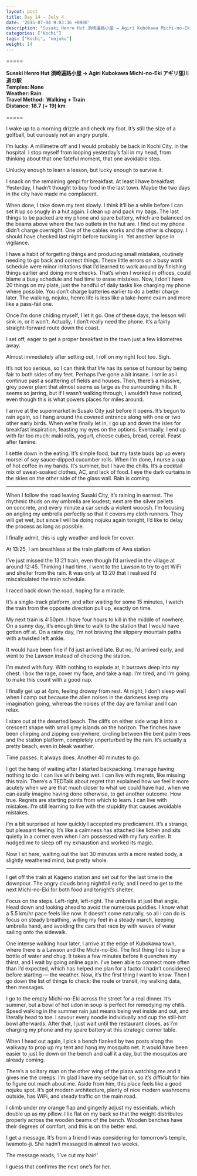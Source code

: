 ```yaml
---
layout: post
title: Day 14 - July 4
date: '2015-07-04 9:03:36 +0900'
description: "Susaki Henro Hut 須崎遍路小屋 → Agiri Kubokawa Michi-no-Eki アギリ窪川道の駅"
categories: ["Kochi"]
tags: ["Kochi", "nojuku"]
weight: 14
---
```

=====

**Susaki Henro Hut 須崎遍路小屋 → Agiri Kubokawa Michi-no-Eki アギリ窪川道の駅**  
**Temples: None**  
**Weather: Rain**  
**Travel Method:  Walking + Train**  
**Distance: 18.7 (+ 19) km**

=====

I wake up to a morning drizzle and check my foot. It’s still the size of a golfball, but curiously not an angry purple.

I’m lucky. A millimetre off and I would probably be back in Kochi City, in the hospital. I stop myself from looping yesterday’s fall in my head, from thinking about that one fateful moment, that one avoidable step.

Unlucky enough to learn a lesson, but lucky enough to survive it.

I snack on the remaining genpi for breakfast. At least I have breakfast. Yesterday, I hadn’t thought to buy food in the last town. Maybe the two days in the city have made me complacent.

When done, I take down my tent slowly. I think it’ll be a while before I can set it up so snugly in a hut again. I clean up and pack my bags. The last things to be packed are my phone and spare battery, which are balanced on the beams above where the two outlets in the hut are. I find out my phone didn’t charge overnight. One of the cables works and the other is choppy. I should have checked last night before tucking in. Yet another lapse in vigilance.

I have a habit of forgetting things and producing small mistakes, routinely needing to go back and correct things. These little errors on a busy work schedule were minor irritations that I’d learned to work around by finishing things earlier and doing more checks. That’s when I worked in offices, could blame a busy schedule and had time to erase mistakes. Now, I don’t have 20 things on my plate, just the handful of daily tasks like charging my phone where possible. You don’t charge batteries earlier to do a better charge later. The walking, nojuku, henro life is less like a take-home exam and more like a pass-fail one.

Once I’m done chiding myself, I let it go. One of these days, the lesson will sink in, or it won’t. Actually, I don’t really need the phone. It’s a fairly straight-forward route down the coast.

I set off, eager to get a proper breakfast in the town just a few kilometres away.

Almost immediately after setting out, I roll on my right foot too. Sigh.

It’s not too serious, so I can think that life has its sense of humour by being fair to both sides of my feet. Perhaps I’ve gone a bit insane. I smile as I continue past a scattering of fields and houses. Then, there’s a massive, grey power plant that almost seems as large as the surrounding hills. It seems so jarring, but if I wasn’t walking through, I wouldn’t have noticed, even though this is what powers places for miles around.

I arrive at the supermarket in Susaki City just before it opens. It’s begun to rain again, so I hang around the covered entrance along with one or two other early birds. When we’re finally let in, I go up and down the isles for breakfast inspiration, feasting my eyes on the options. Eventually, I end up with far too much: maki rolls, yogurt, cheese cubes, bread, cereal. Feast after famine.

I settle down in the eating. It’s simple food, but my taste buds lap up every morsel of soy sauce-dipped cucumber rolls. When I’m done, I nurse a cup of hot coffee in my hands. It’s summer, but I have the chills. It’s a cocktail mix of sweat-soaked clothes, AC, and lack of food. I eye the dark curtains in the skies on the other side of the glass wall. Rain is coming.

***

When I follow the road leaving Susaki City, it’s raining in earnest. The rhythmic thuds on my umbrella are loudest; next are the silver pellets on concrete, and every minute a car sends a violent wooosh. I’m focusing on angling my umbrella perfectly so that it covers my cloth runners. They will get wet, but since I will be doing nojuku again tonight, I’d like to delay the process as long as possible.

I finally admit, this is ugly weather and look for cover.

At 13:25, I am breathless at the train platform of Awa station.

I’ve just missed the 13:21 train, even though I’d arrived in the village at around 12:45. Thinking I had time, I went to the Lawson to try to get WiFi and shelter from the rain. It was only at 13:20 that I realised I’d miscalculated the train schedule.

I raced back down the road, hoping for a miracle.

It’s a single-track platform, and after waiting for some 15 minutes, I watch the train from the opposite direction pull up, exactly on time.

My next train is 4:50pm. I have four hours to kill in the middle of nowhere. On a sunny day, it’s enough time to walk to the station that I would have gotten off at. On a rainy day, I’m not braving the slippery mountain paths with a twisted left ankle.

It would have been fine if I’d just arrived late. But no, I’d arrived early, and went to the Lawson instead of checking the station.

I’m muted with fury. With nothing to explode at, it burrows deep into my chest. I box the rage, cover my face, and take a nap. I’m tired, and I’m going to make this count with a good nap.

I finally get up at 4pm, feeling drowsy from rest. At night, I don’t sleep well when I camp out because the alien noises in the darkness keep my imagination going, whereas the noises of the day are familiar and I can relax.

I stare out at the deserted beach. The cliffs on either side wrap it into a crescent shape with small grey islands on the horizon. The finches have been chirping and zipping everywhere, circling between the bent palm trees and the station platform, completely unperturbed by the rain. It’s actually a pretty beach, even in bleak weather.

Time passes. It always does. Another 40 minutes to go.

I got the hang of waiting after I started backpacking. I manage having nothing to do. I can live with being wet. I can live with regrets, like missing this train. There’s a TEDTalk about regret that explained how we feel it more acutely when we are that much closer to what we could have had, when we can easily imagine having done otherwise, to get another outcome. How true. Regrets are starting points from which to learn. I can live with mistakes. I’m still learning to live with the stupidity that causes avoidable mistakes.

I’m a bit surprised at how quickly I accepted my predicament. It’s a strange, but pleasant feeling. It’s like a calmness has attached like lichen and sits quietly in a corner even when I am possessed with my fury earlier. It nudged me to sleep off my exhaustion and worked its magic.

Now I sit here, waiting out the last 30 minutes with a more rested body, a slightly weathered mind, but pretty whole.

***

I get off the train at Kageno station and set out for the last time in the downpour. The angry clouds bring nightfall early, and I need to get to the next Michi-no-Eki for both food and tonight’s shelter.

Focus on the steps. Left-right, left-right. The umbrella at just that angle. Head down and looking ahead to avoid the numerous puddles. I know what a 5.5 km/hr pace feels like now. It doesn’t come naturally, so all I can do is focus on steady breathing, willing my feet in a steady march, keeping umbrella hand, and avoiding the cars that race by with waves of water sailing onto the sidewalk.

One intense walking hour later, I arrive at the edge of Kubokawa town, where there is a Lawson and the Michi-no-Eki. The first thing I do is buy a bottle of water and chug. It takes a few minutes before it quenches my thirst, and I wait by going online again. I’ve been able to connect more often than I’d expected, which has helped me plan for a factor I hadn’t considered before starting — the weather. Now, it’s the first thing I want to know. Then I go down the list of things to check: the route or transit, my walking data, then messages.

I go to the empty Michi-no-Eki across the street for a real dinner. It’s summer, but a bowl of hot udon in soup is perfect for remedying my chills. Speed walking in the summer rain just means being wet inside and out, and literally head to toe. I savour every noodle individually and cup the still-hot bowl afterwards. After that, I just wait until the restaurant closes, as I’m charging my phone and my spare battery at this strategic corner table.

When I head out again, I pick a bench flanked by two posts along the walkway to prop up my tent and hang my mosquito net. It would have been easier to just lie down on the bench and call it a day, but the mosquitos are already coming.

There’s a solitary man on the other wing of the plaza watching me and it gives me the creeps. I’m glad I have my sedge hat on, so it’s difficult for him to figure out much about me. Aside from him, this place feels like a good nojuku spot. It’s got modern architecture, plenty of nice modern washrooms outside, has WiFi, and steady traffic on the main road.

I climb under my orange flap and gingerly adjust my essentials, which double up as my pillow. I lie flat on my back so that the weight distributes properly across the wooden beams of the bench. Wooden benches have their degrees of comfort, and this is on the better end.

I get a message. It’s from a friend I was considering for tomorrow’s temple, Iwamoto-ji. She hadn’t messaged in almost two weeks.

The message reads, ‘I’ve cut my hair!’

I guess that confirms the next one’s for her.